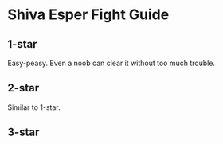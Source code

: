 # Shiva Esper Fight Guide

## 1-star
Easy-peasy. Even a noob can clear it without too much trouble.

## 2-star
Similar to 1-star.

## 3-star